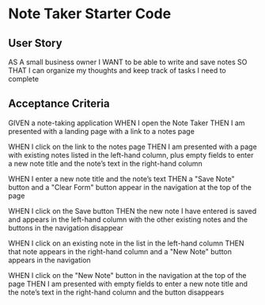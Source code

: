 # Note Taker Starter Code


## User Story
AS A small business owner
I WANT to be able to write and save notes
SO THAT I can organize my thoughts and keep track of tasks I need to complete

## Acceptance Criteria
GIVEN a note-taking application
WHEN I open the Note Taker
THEN I am presented with a landing page with a link to a notes page

WHEN I click on the link to the notes page
THEN I am presented with a page with existing notes listed in the left-hand column, plus empty fields to enter a new note title and the note’s text in the right-hand column

WHEN I enter a new note title and the note’s text
THEN a "Save Note" button and a "Clear Form" button appear in the navigation at the top of the page

WHEN I click on the Save button
THEN the new note I have entered is saved and appears in the left-hand column with the other existing notes and the buttons in the navigation disappear

WHEN I click on an existing note in the list in the left-hand column
THEN that note appears in the right-hand column and a "New Note" button appears in the navigation

WHEN I click on the "New Note" button in the navigation at the top of the page
THEN I am presented with empty fields to enter a new note title and the note’s text in the right-hand column and the button disappears

